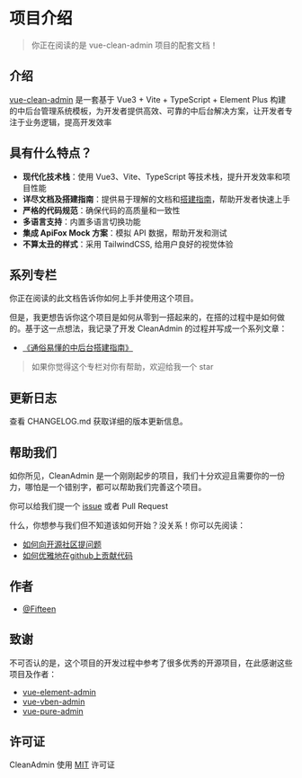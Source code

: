 # 项目介绍

> 你正在阅读的是 vue-clean-admin 项目的配套文档！

## 介绍

[vue-clean-admin](https://github.com/QFifteen/vue-clean-admin) 是一套基于 Vue3 + Vite + TypeScript + Element Plus 构建的中后台管理系统模板，为开发者提供高效、可靠的中后台解决方案，让开发者专注于业务逻辑，提高开发效率

## 具有什么特点？

- **现代化技术栈**：使用 Vue3、Vite、TypeScript 等技术栈，提升开发效率和项目性能
- **详尽文档及搭建指南**：提供易于理解的文档和[搭建指南](https://github.com/QFifteen/Blog?tab=readme-ov-file#%E9%80%9A%E4%BF%97%E6%98%93%E6%87%82%E7%9A%84%E4%B8%AD%E5%90%8E%E5%8F%B0%E7%B3%BB%E7%BB%9F%E5%BB%BA%E8%AE%BE%E6%8C%87%E5%8D%97%E4%B8%93%E6%A0%8F)，帮助开发者快速上手
- **严格的代码规范**：确保代码的高质量和一致性
- **多语言支持**：内置多语言切换功能
- **集成 ApiFox Mock 方案**：模拟 API 数据，帮助开发和测试
- **不算太丑的样式**：采用 TailwindCSS, 给用户良好的视觉体验

## 系列专栏

你正在阅读的此文档告诉你如何上手并使用这个项目。

但是，我更想告诉你这个项目是如何从零到一搭起来的，在搭的过程中是如何做的。基于这一点想法，我记录了开发 CleanAdmin 的过程并写成一个系列文章：

- [《通俗易懂的中后台搭建指南》](https://github.com/QFifteen/Blog?tab=readme-ov-file#%E9%80%9A%E4%BF%97%E6%98%93%E6%87%82%E7%9A%84%E4%B8%AD%E5%90%8E%E5%8F%B0%E7%B3%BB%E7%BB%9F%E5%BB%BA%E8%AE%BE%E6%8C%87%E5%8D%97%E4%B8%93%E6%A0%8F)

> 如果你觉得这个专栏对你有帮助，欢迎给我一个 star

## 更新日志

查看 CHANGELOG.md 获取详细的版本更新信息。

## 帮助我们

如你所见，CleanAdmin 是一个刚刚起步的项目，我们十分欢迎且需要你的一份力，哪怕是一个错别字，都可以帮助我们完善这个项目。

你可以给我们提一个 [issue](https://github.com/QFifteen/vue-clean-admin/issues/new) 或者 Pull Request

什么，你想参与我们但不知道该如何开始？没关系！你可以先阅读：

- [如何向开源社区提问题](https://github.com/seajs/seajs/issues/545)
- [如何优雅地在github上贡献代码](https://segmentfault.com/a/1190000000736629)

## 作者

- [@Fifteen](https://github.com/QFifteen)

## 致谢

不可否认的是，这个项目的开发过程中参考了很多优秀的开源项目，在此感谢这些项目及作者：

- [vue-element-admin](https://github.com/PanJiaChen/vue-element-admin)
- [vue-vben-admin](https://github.com/vbenjs/vue-vben-admin)
- [vue-pure-admin](https://github.com/pure-admin/vue-pure-admin)

## 许可证

CleanAdmin 使用 [MIT](https://github.com/QFifteen/vue-clean-admin/blob/main/LICENSE) 许可证
